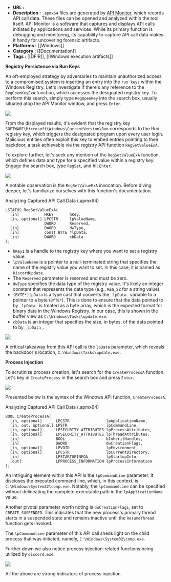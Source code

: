 - **URL :** 
- **Description :** `.apmx64` files are generated by [API Monitor](http://www.rohitab.com/apimonitor), which records API call data. These files can be opened and analyzed within the tool itself. API Monitor is a software that captures and displays API calls initiated by applications and services. While its primary function is debugging and monitoring, its capability to capture API call data makes it handy for uncovering forensic artifacts.
- **Platforms :** [[Windows]]
- **Category :** [[Documentation]]
- **Tags :** [[DFIR]], [[Windows execution artifacts]]

**Registry Persistence via Run Keys**

An oft-employed strategy by adversaries to maintain unauthorized access to a compromised system is inserting an entry into the `run keys` within the Windows Registry. Let's investigate if there's any reference to the `RegOpenKeyExA` function, which accesses the designated registry key. To perform this search, simply type `RegOpenKey` into the search box, usually situated atop the API Monitor window, and press `Enter`.

![](https://academy.hackthebox.com/storage/modules/237/win_dfir_apimon6.png)

From the displayed results, it's evident that the registry key `SOFTWARE\Microsoft\Windows\CurrentVersion\Run` corresponds to the Run registry key, which triggers the designated program upon every user login. Malicious entities often exploit this key to embed entries pointing to their backdoor, a task achievable via the registry API function `RegSetValueExA`.

To explore further, let's seek any mention of the `RegSetValueExA` function, which defines data and type for a specified value within a registry key. Engage the search box, type `RegSet`, and hit `Enter`.

![](https://academy.hackthebox.com/storage/modules/237/win_dfir_apimon7.png)

A notable observation is the `RegSetValueExA` invocation. Before diving deeper, let's familiarize ourselves with this function's documentation.

Analyzing Captured API Call Data (.apmx64)

```shell-session
LSTATUS RegSetValueExA(
  [in]           HKEY       hKey,
  [in, optional] LPCSTR     lpValueName,
                 DWORD      Reserved,
  [in]           DWORD      dwType,
  [in]           const BYTE *lpData,
  [in]           DWORD      cbData
);
```

- `hKey1` is a handle to the registry key where you want to set a registry value.
- `lpValueName` is a pointer to a null-terminated string that specifies the name of the registry value you want to set. In this case, it is named as `DiscordUpdate`.
- The `Reserved` parameter is reserved and must be zero.
- `dwType` specifies the data type of the registry value. It's likely an integer constant that represents the data type (e.g., `REG_SZ` for a string value).
- `(BYTE*)lpData` is a type cast that converts the `_lpData_` variable to a pointer to a byte (`BYTE*`). This is done to ensure that the data pointed to by `_lpData_` is treated as a byte array, which is the expected format for binary data in the Windows Registry. In our case, this is shown in the buffer view as `C:\Windows\Tasks\update.exe`.
- `cbData` is an integer that specifies the size, in bytes, of the data pointed to by `_lpData_`.

![](https://academy.hackthebox.com/storage/modules/237/win_dfir_apimon9.png)

A critical takeaway from this API call is the `lpData` parameter, which reveals the backdoor's location, `C:\Windows\Tasks\update.exe`.

**Process Injection**

To scrutinize process creation, let's search for the `CreateProcessA` function. Let's key in `CreateProcess` in the search box and press `Enter`.

![](https://academy.hackthebox.com/storage/modules/237/win_dfir_apimon5_.png)

Presented below is the syntax of the Windows API function, `CreateProcessA`.

Analyzing Captured API Call Data (.apmx64)

```shell-session
BOOL CreateProcessA(
  [in, optional]      LPCSTR                lpApplicationName,
  [in, out, optional] LPSTR                 lpCommandLine,
  [in, optional]      LPSECURITY_ATTRIBUTES lpProcessAttributes,
  [in, optional]      LPSECURITY_ATTRIBUTES lpThreadAttributes,
  [in]                BOOL                  bInheritHandles,
  [in]                DWORD                 dwCreationFlags,
  [in, optional]      LPVOID                lpEnvironment,
  [in, optional]      LPCSTR                lpCurrentDirectory,
  [in]                LPSTARTUPINFOA        lpStartupInfo,
  [out]               LPPROCESS_INFORMATION lpProcessInformation
);
```

An intriguing element within this API is the `lpCommandLine` parameter. It discloses the executed command line, which, in this context, is `C:\Windows\System32\comp.exe`. Notably, the `lpCommandLine` can be specified without delineating the complete executable path in the `lpApplicationName` value.

Another pivotal parameter worth noting is `dwCreationFlags`, set to `CREATE_SUSPENDED`. This indicates that the new process's primary thread starts in a suspended state and remains inactive until the `ResumeThread` function gets invoked.

The `lpCommandLine` parameter of this API call sheds light on the child process that was initiated, namely, `C:\Windows\System32\comp.exe`.

Further down we also notice process injection-related functions being utilized by `discord.exe`.

![](https://academy.hackthebox.com/storage/modules/237/disc_inj.png)

All the above are strong indicators of process injection.